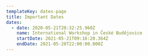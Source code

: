 ```yaml
---
templateKey: dates-page
title: Important Dates
dates:
  - date: 2020-05-21T20:32:25.960Z
    name: International Workshop in České Budějovice
    startDate: 2021-05-21T09:16:20.364Z
    endDate: 2021-05-20T22:00:00.000Z
---
```

